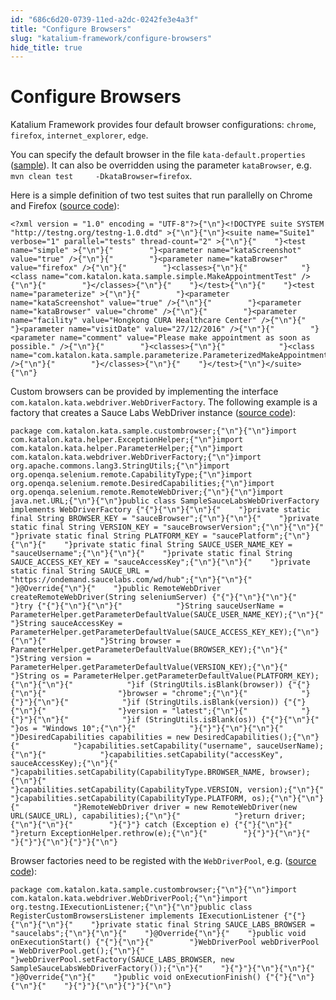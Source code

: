 ```yaml
---
id: "686c6d20-0739-11ed-a2dc-0242fe3e4a3f"
title: "Configure Browsers"
slug: "katalium-framework/configure-browsers"
hide_title: true
---
```


# <a id="id" class="anchor_top_offset"/><a id="ariaid-title1" class="anchor_top_offset"/>Configure Browsers

<p xmlns="http://www.w3.org/1999/xhtml" className="p">Katalium Framework provides four default browser configurations:   <code className="ph codeph">chrome</code>, <code className="ph codeph">firefox</code>,   <code className="ph codeph">internet_explorer</code>, <code className="ph codeph">edge</code>.</p> 
<p xmlns="http://www.w3.org/1999/xhtml" className="p">You can specify the default browser in the file   <code className="ph codeph">kata-default.properties</code> (<a className="xref j-external-link" href="https://github.com/katalon-studio/katalium-sample/blob/master/src/test/resources/kata-default.properties" target="_blank">sample</a>).   It can also be overridden using the parameter   <code className="ph codeph">kataBrowser</code>, e.g. <code className="ph codeph">mvn clean test     -DkataBrowser=firefox</code>.</p> 
<p xmlns="http://www.w3.org/1999/xhtml" className="p">Here is a simple definition of two test suites that run   parallelly on Chrome and Firefox (<a className="xref j-external-link" href="https://github.com/katalon-studio/katalium-sample/blob/master/src/test/resources/testng-parallel.xml" target="_blank">source     code</a>):</p> 
<pre xmlns="http://www.w3.org/1999/xhtml" className="pre codeblock"><code>&lt;?xml version = "1.0" encoding = "UTF-8"?&gt;{"\n"}&lt;!DOCTYPE suite SYSTEM "http://testng.org/testng-1.0.dtd" &gt;{"\n"}{"\n"}&lt;suite name="Suite1" verbose="1" parallel="tests" thread-count="2" &gt;{"\n"}{"    "}&lt;test name="simple" &gt;{"\n"}{"        "}&lt;parameter name="kataScreenshot" value="true" /&gt;{"\n"}{"        "}&lt;parameter name="kataBrowser" value="firefox" /&gt;{"\n"}{"        "}&lt;classes&gt;{"\n"}{"            "}&lt;class name="com.katalon.kata.sample.simple.MakeAppointmentTest" /&gt;{"\n"}{"        "}&lt;/classes&gt;{"\n"}{"    "}&lt;/test&gt;{"\n"}{"    "}&lt;test name="parameterize" &gt;{"\n"}{"        "}&lt;parameter name="kataScreenshot" value="true" /&gt;{"\n"}{"        "}&lt;parameter name="kataBrowser" value="chrome" /&gt;{"\n"}{"        "}&lt;parameter name="facility" value="Hongkong CURA Healthcare Center" /&gt;{"\n"}{"        "}&lt;parameter name="visitDate" value="27/12/2016" /&gt;{"\n"}{"        "}&lt;parameter name="comment" value="Please make appointment as soon as possible." /&gt;{"\n"}{"        "}&lt;classes&gt;{"\n"}{"            "}&lt;class name="com.katalon.kata.sample.parameterize.ParameterizedMakeAppointmentTest" /&gt;{"\n"}{"        "}&lt;/classes&gt;{"\n"}{"    "}&lt;/test&gt;{"\n"}&lt;/suite&gt;{"\n"}</code></pre> 
<p xmlns="http://www.w3.org/1999/xhtml" className="p">Custom browsers can be provided by implementing the interface   <code className="ph codeph">com.katalon.kata.webdriver.WebDriverFactory</code>. The   following example is a factory that creates a Sauce Labs WebDriver   instance (<a className="xref j-external-link" href="https://github.com/katalon-studio/katalium-sample/blob/master/src/test/java/com/katalon/kata/sample/custombrowser/SampleSauceLabsWebDriverFactory.java" target="_blank">source     code</a>):</p> 
<pre xmlns="http://www.w3.org/1999/xhtml" className="pre codeblock"><code>package com.katalon.kata.sample.custombrowser;{"\n"}{"\n"}import com.katalon.kata.helper.ExceptionHelper;{"\n"}import com.katalon.kata.helper.ParameterHelper;{"\n"}import com.katalon.kata.webdriver.WebDriverFactory;{"\n"}import org.apache.commons.lang3.StringUtils;{"\n"}import org.openqa.selenium.remote.CapabilityType;{"\n"}import org.openqa.selenium.remote.DesiredCapabilities;{"\n"}import org.openqa.selenium.remote.RemoteWebDriver;{"\n"}{"\n"}import java.net.URL;{"\n"}{"\n"}public class SampleSauceLabsWebDriverFactory implements WebDriverFactory {"{"}{"\n"}{"\n"}{"    "}private static final String BROWSER_KEY = "sauceBrowser";{"\n"}{"\n"}{"    "}private static final String VERSION_KEY = "sauceBrowserVersion";{"\n"}{"\n"}{"    "}private static final String PLATFORM_KEY = "saucePlatform";{"\n"}{"\n"}{"    "}private static final String SAUCE_USER_NAME_KEY = "sauceUsername";{"\n"}{"\n"}{"    "}private static final String SAUCE_ACCESS_KEY_KEY = "sauceAccessKey";{"\n"}{"\n"}{"    "}private static final String SAUCE_URL = "https://ondemand.saucelabs.com/wd/hub";{"\n"}{"\n"}{"    "}@Override{"\n"}{"    "}public RemoteWebDriver createRemoteWebDriver(String seleniumServer) {"{"}{"\n"}{"\n"}{"        "}try {"{"}{"\n"}{"\n"}{"            "}String sauceUserName = ParameterHelper.getParameterDefaultValue(SAUCE_USER_NAME_KEY);{"\n"}{"            "}String sauceAccessKey = ParameterHelper.getParameterDefaultValue(SAUCE_ACCESS_KEY_KEY);{"\n"}{"\n"}{"            "}String browser = ParameterHelper.getParameterDefaultValue(BROWSER_KEY);{"\n"}{"            "}String version = ParameterHelper.getParameterDefaultValue(VERSION_KEY);{"\n"}{"            "}String os = ParameterHelper.getParameterDefaultValue(PLATFORM_KEY);{"\n"}{"\n"}{"            "}if (StringUtils.isBlank(browser)) {"{"}{"\n"}{"                "}browser = "chrome";{"\n"}{"            "}{"}"}{"\n"}{"            "}if (StringUtils.isBlank(version)) {"{"}{"\n"}{"                "}version = "latest";{"\n"}{"            "}{"}"}{"\n"}{"            "}if (StringUtils.isBlank(os)) {"{"}{"\n"}{"                "}os = "Windows 10";{"\n"}{"            "}{"}"}{"\n"}{"\n"}{"            "}DesiredCapabilities capabilities = new DesiredCapabilities();{"\n"}{"            "}capabilities.setCapability("username", sauceUserName);{"\n"}{"            "}capabilities.setCapability("accessKey", sauceAccessKey);{"\n"}{"            "}capabilities.setCapability(CapabilityType.BROWSER_NAME, browser);{"\n"}{"            "}capabilities.setCapability(CapabilityType.VERSION, version);{"\n"}{"            "}capabilities.setCapability(CapabilityType.PLATFORM, os);{"\n"}{"\n"}{"            "}RemoteWebDriver driver = new RemoteWebDriver(new URL(SAUCE_URL), capabilities);{"\n"}{"            "}return driver;{"\n"}{"\n"}{"        "}{"}"} catch (Exception e) {"{"}{"\n"}{"            "}return ExceptionHelper.rethrow(e);{"\n"}{"        "}{"}"}{"\n"}{"    "}{"}"}{"\n"}{"}"}{"\n"}</code></pre> 
<p xmlns="http://www.w3.org/1999/xhtml" className="p">Browser factories need to be registed with the   <code className="ph codeph">WebDriverPool</code>, e.g. (<a className="xref j-external-link" href="https://github.com/katalon-studio/katalium-sample/blob/master/src/test/java/com/katalon/kata/sample/custombrowser/RegisterCustomBrowsersListener.java" target="_blank">source     code</a>):</p> 
<pre xmlns="http://www.w3.org/1999/xhtml" className="pre codeblock"><code>package com.katalon.kata.sample.custombrowser;{"\n"}{"\n"}import com.katalon.kata.webdriver.WebDriverPool;{"\n"}import org.testng.IExecutionListener;{"\n"}{"\n"}public class RegisterCustomBrowsersListener implements IExecutionListener {"{"}{"\n"}{"\n"}{"    "}private static final String SAUCE_LABS_BROWSER = "saucelabs";{"\n"}{"\n"}{"    "}@Override{"\n"}{"    "}public void onExecutionStart() {"{"}{"\n"}{"        "}WebDriverPool webDriverPool = WebDriverPool.get();{"\n"}{"        "}webDriverPool.setFactory(SAUCE_LABS_BROWSER, new SampleSauceLabsWebDriverFactory());{"\n"}{"    "}{"}"}{"\n"}{"\n"}{"    "}@Override{"\n"}{"    "}public void onExecutionFinish() {"{"}{"\n"}{"\n"}{"    "}{"}"}{"\n"}{"}"}{"\n"}</code></pre> 
